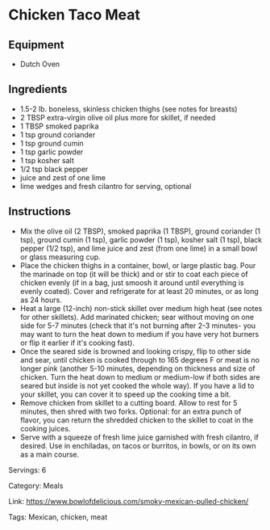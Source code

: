 # Chicken Taco Meat

## Equipment
- Dutch Oven

## Ingredients
- 1.5-2 lb. boneless, skinless chicken thighs (see notes for breasts)
- 2 TBSP extra-virgin olive oil plus more for skillet, if needed
- 1 TBSP smoked paprika
- 1 tsp ground coriander
- 1 tsp ground cumin
- 1 tsp garlic powder
- 1 tsp kosher salt
- 1/2 tsp black pepper
- juice and zest of one lime
- lime wedges and fresh cilantro for serving, optional

## Instructions
- Mix the olive oil (2 TBSP), smoked paprika (1 TBSP), ground coriander (1 tsp), ground cumin (1 tsp), garlic powder (1 tsp), kosher salt (1 tsp), black pepper (1/2 tsp), and lime juice and zest (from one lime) in a small bowl or glass measuring cup.
- Place the chicken thighs in a container, bowl, or large plastic bag. Pour the marinade on top (it will be thick) and or stir to coat each piece of chicken evenly (if in a bag, just smoosh it around until everything is evenly coated). Cover and refrigerate for at least 20 minutes, or as long as 24 hours.
- Heat a large (12-inch) non-stick skillet over medium high heat (see notes for other skillets). Add marinated chicken; sear without moving on one side for 5-7 minutes (check that it's not burning after 2-3 minutes- you may want to turn the heat down to medium if you have very hot burners or flip it earlier if it's cooking fast).
- Once the seared side is browned and looking crispy, flip to other side and sear, until chicken is cooked through to 165 degrees F or meat is no longer pink (another 5-10 minutes, depending on thickness and size of chicken. Turn the heat down to medium or medium-low if both sides are seared but inside is not yet cooked the whole way). If you have a lid to your skillet, you can cover it to speed up the cooking time a bit.
- Remove chicken from skillet to a cutting board. Allow to rest for 5 minutes, then shred with two forks. Optional: for an extra punch of flavor, you can return the shredded chicken to the skillet to coat in the cooking juices.
- Serve with a squeeze of fresh lime juice garnished with fresh cilantro, if desired. Use in enchiladas, on tacos or burritos, in bowls, or on its own as a main course.

Servings: 6

Category: Meals

Link: https://www.bowlofdelicious.com/smoky-mexican-pulled-chicken/

Tags: Mexican, chicken, meat
